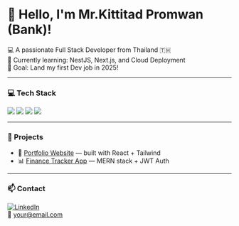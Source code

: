 # 👋 Hello, I'm Mr.Kittitad Promwan (Bank)!

💻 A passionate Full Stack Developer from Thailand 🇹🇭  
🌱 Currently learning: NestJS, Next.js, and Cloud Deployment  
🎯 Goal: Land my first Dev job in 2025!

---


### 💻 Tech Stack
<p align="left">
  <img src="https://img.shields.io/badge/Python-3776AB?style=for-the-badge&logo=python&logoColor=white" />
  <img src="https://img.shields.io/badge/React-20232A?style=for-the-badge&logo=react&logoColor=61DAFB" />
  <img src="https://img.shields.io/badge/Node.js-339933?style=for-the-badge&logo=node.js&logoColor=white" />
  <img src="https://img.shields.io/badge/Docker-2496ED?style=for-the-badge&logo=docker&logoColor=white" />
</p>


---


### 🚀 Projects
- 🧩 [Portfolio Website](https://yourportfolio.com) — built with React + Tailwind
- 📊 [Finance Tracker App](https://github.com/yourusername/fintrack) — MERN stack + JWT Auth

---


### 📫 Contact
[![LinkedIn](https://img.shields.io/badge/LinkedIn-0077B5?logo=linkedin&style=for-the-badge)](https://linkedin.com/in/yourname)  
📧 your@email.com
